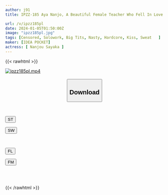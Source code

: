 ```yaml
---
author: j91
title: IPZZ-185 Aya Nanjo, A Beautiful Female Teacher Who Fell In Love With The Saliva-covered, Wet Tongue Kiss Of Her Father.

url: /v/ipzz185pl
date: 2024-01-05T01:50:00Z
image: "ipzz185pl.jpg"
tags: [Censored, Solowork, Big Tits, Nasty, Hardcore, Kiss, Sweat	]
maker: [IDEA POCKET]
actress: [ Nanjou Sayaka ]
---
```



{{< rawhtml >}}

<div class="video" data-videoid="ykJD1zMWQ3u3Kl">
    <a href="javascript:;">
        <img src="/v/ipzz185pl/ipzz185pl.jpg" width="WIDTH" height="HEIGHT" alt="ipzz185pl.mp4" loading="lazy">
    </a>
</div>

<script type="text/javascript" src="https://j91.asia/asset/on-demand-st.js"></script>

<br>
  <link rel="stylesheet" href="https://j91.asia/asset/bs5.css">
  
  <center>
  <button class="btn btn-primary" type="button" data-bs-toggle="collapse" data-bs-target=".multi-collapse" aria-expanded="false" aria-controls="multiCollapseExample1 multiCollapseExample2"><h2>Download</h2></button></center>
</p>
<div class="row">
  <div class="col">
    <div class="collapse multi-collapse" id="multiCollapseExample1">
      <div class="card card-body">
	      	      <br>
<div class="buttons">  
<p><a href="https://streamtape.to/v/ykJD1zMWQ3u3Kl" target="_blank"><button class="btn-hover color-3"><i class="fa fa-download"></i> ST</button></a></p>
<p><a href="https://flaswish.com/yuy65gyqr8w3" target="_blank"><button class="btn-hover color-2"><i class="fa fa-download"></i> SW</button></a></p></div>
    </div>
  </div>
</div>
  <div class="col">
    <div class="collapse multi-collapse" id="multiCollapseExample2">
      <div class="card card-body">
	      <br>
<div class="buttons">
<p><a href="javascript:;" target="_blank"><button class="btn-hover color-9"><i class="fa fa-download"></i> FL</button></a></p>
<p><a href="javascript:;" target="_blank"><button class="btn-hover color-8"><i class="fa fa-download"></i> FM</button></a></p></div>
<br><br>
      </div>
    </div>
  </div>
</div>

{{< /rawhtml >}}